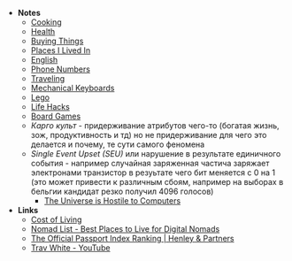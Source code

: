 - **Notes**	
	- [Cooking](Cooking.md)
	- [Health](Health/Health.md)
	- [Buying Things](Buying%20Things.md)
	- [Places I Lived In](Places%20I%20Lived%20In.md)
	- [English](English.md)
	- [Phone Numbers](Phone%20Numbers.md)
	- [Traveling](Traveling.md)
	- [Mechanical Keyboards](Life/Mechanical%20Keyboards.md)
	- [Lego](Life/Lego.md)
	- [Life Hacks](Life/Life%20Hacks.md)
	- [Board Games](Life/Board%20Games.md)
	- *Карго культ* - придерживание атрибутов чего-то (богатая жизнь, зож, продуктивность и тд) но не придерживание для чего это делается и почему, те сути самого феномена
	- *Single Event Upset (SEU)* или нарушение в результате единичного события - например случайная заряженная частича заряжает электронами транзистор в резуьтате чего бит меняется с 0 на 1 (это может привести к различным сбоям, например на выборах в бельгии кандидат резко получил 4096 голосов)
		- [The Universe is Hostile to Computers](https://www.youtube.com/watch?v=AaZ_RSt0KP8)
- **Links**
	- [Cost of Living](https://www.numbeo.com/cost-of-living/)
	- [Nomad List - Best Places to Live for Digital Nomads](https://nomadlist.com)
	- [The Official Passport Index Ranking | Henley & Partners](https://www.henleyglobal.com/passport-index/ranking)
	- [Trav White - YouTube](https://www.youtube.com/channel/UC6HEhd6eFIAmnwoi77hnNIw)